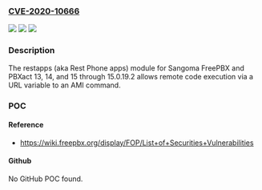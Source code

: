 ### [CVE-2020-10666](https://cve.mitre.org/cgi-bin/cvename.cgi?name=CVE-2020-10666)
![](https://img.shields.io/static/v1?label=Product&message=n%2Fa&color=blue)
![](https://img.shields.io/static/v1?label=Version&message=n%2Fa&color=blue)
![](https://img.shields.io/static/v1?label=Vulnerability&message=n%2Fa&color=brighgreen)

### Description

The restapps (aka Rest Phone apps) module for Sangoma FreePBX and PBXact 13, 14, and 15 through 15.0.19.2 allows remote code execution via a URL variable to an AMI command.

### POC

#### Reference
- https://wiki.freepbx.org/display/FOP/List+of+Securities+Vulnerabilities

#### Github
No GitHub POC found.

